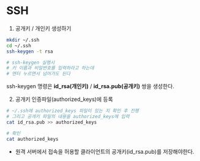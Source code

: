 # SSH

1. 공개키 / 개인키 생성하기

~~~bash
mkdir ~/.ssh
cd ~/.ssh
ssh-keygen -t rsa

# ssh-keygen 실행시
# 키 이름과 비밀번호를 입력하라고 하는데
# 엔터 누르면서 넘어가도 된다
~~~

ssh-keygen 명령은 **id_rsa(개인키)** / **id_rsa.pub(공개키)** 쌍을 생성한다.

2. 공개키 인증파일(authorized_keys)에 등록

~~~bash
# ~/.ssh에 authorized_keys 파일이 있는 지 확인 후 진행
# 그리고 공개키 파일의 내용을 authorized_keys에 입력
cat id_rsa.pub >> authorized_keys

# 확인
cat authorized_keys
~~~

* 원격 서버에서 접속을 허용할 클라이언트의 공개키(id_rsa.pub)를 저장해야한다.

